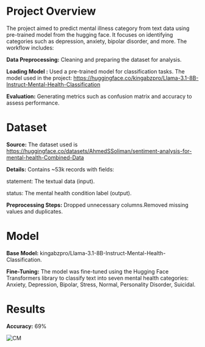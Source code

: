 
# Project Overview

The project aimed to predict mental illness category from text data using pre-trained model from the hugging face. It focuses on identifying categories such as depression, anxiety, bipolar disorder, and more.
The workflow includes:

**Data Preprocessing:** Cleaning and preparing the dataset for analysis.

**Loading Model :** Used a pre-trained model for classification tasks. The model used in the project: https://huggingface.co/kingabzpro/Llama-3.1-8B-Instruct-Mental-Health-Classification

**Evaluation:** Generating metrics such as confusion matrix and accuracy to assess performance.


# Dataset

**Source:** The dataset used is https://huggingface.co/datasets/AhmedSSoliman/sentiment-analysis-for-mental-health-Combined-Data

**Details:** Contains ~53k records with fields:

statement: The textual data (input).

status: The mental health condition label (output).

**Preprocessing Steps:** Dropped unnecessary columns.Removed missing values and duplicates.

# Model

**Base Model:** kingabzpro/Llama-3.1-8B-Instruct-Mental-Health-Classification.

**Fine-Tuning:** The model was fine-tuned using the Hugging Face Transformers library to classify text into seven mental health categories:
Anxiety, Depression, Bipolar, Stress, Normal, Personality Disorder, Suicidal.

# Results

**Accuracy:** 69%

![CM](https://github.com/user-attachments/assets/3691c64b-b4a8-4dce-b478-02bd5e20d3d0)
